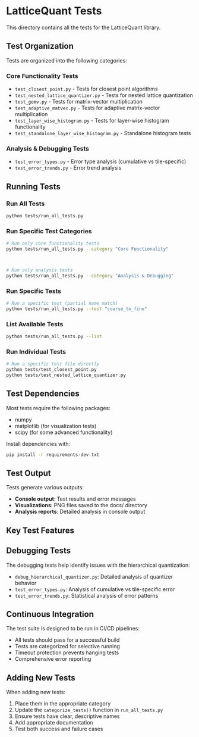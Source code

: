 # LatticeQuant Tests

This directory contains all the tests for the LatticeQuant library.

## Test Organization

Tests are organized into the following categories:

### Core Functionality Tests
- `test_closest_point.py` - Tests for closest point algorithms
- `test_nested_lattice_quantizer.py` - Tests for nested lattice quantization
- `test_gemv.py` - Tests for matrix-vector multiplication
- `test_adaptive_matvec.py` - Tests for adaptive matrix-vector multiplication
- `test_layer_wise_histogram.py` - Tests for layer-wise histogram functionality
- `test_standalone_layer_wise_histogram.py` - Standalone histogram tests



### Analysis & Debugging Tests
- `test_error_types.py` - Error type analysis (cumulative vs tile-specific)
- `test_error_trends.py` - Error trend analysis

## Running Tests

### Run All Tests
```bash
python tests/run_all_tests.py
```

### Run Specific Test Categories
```bash
# Run only core functionality tests
python tests/run_all_tests.py --category "Core Functionality"



# Run only analysis tests
python tests/run_all_tests.py --category "Analysis & Debugging"
```

### Run Specific Tests
```bash
# Run a specific test (partial name match)
python tests/run_all_tests.py --test "coarse_to_fine"


```

### List Available Tests
```bash
python tests/run_all_tests.py --list
```

### Run Individual Tests
```bash
# Run a specific test file directly
python tests/test_closest_point.py
python tests/test_nested_lattice_quantizer.py
```

## Test Dependencies

Most tests require the following packages:
- numpy
- matplotlib (for visualization tests)
- scipy (for some advanced functionality)

Install dependencies with:
```bash
pip install -r requirements-dev.txt
```

## Test Output

Tests generate various outputs:
- **Console output**: Test results and error messages
- **Visualizations**: PNG files saved to the docs/ directory
- **Analysis reports**: Detailed analysis in console output

## Key Test Features



## Debugging Tests

The debugging tests help identify issues with the hierarchical quantization:
- `debug_hierarchical_quantizer.py`: Detailed analysis of quantizer behavior
- `test_error_types.py`: Analysis of cumulative vs tile-specific error
- `test_error_trends.py`: Statistical analysis of error patterns

## Continuous Integration

The test suite is designed to be run in CI/CD pipelines:
- All tests should pass for a successful build
- Tests are categorized for selective running
- Timeout protection prevents hanging tests
- Comprehensive error reporting

## Adding New Tests

When adding new tests:
1. Place them in the appropriate category
2. Update the `categorize_tests()` function in `run_all_tests.py`
3. Ensure tests have clear, descriptive names
4. Add appropriate documentation
5. Test both success and failure cases
